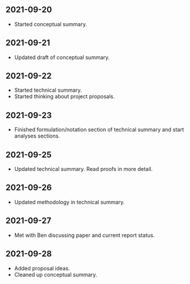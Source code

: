 ## 2021-09-20

* Started conceptual summary.

## 2021-09-21

* Updated draft of conceptual summary.

## 2021-09-22

* Started technical summary.
* Started thinking about project proposals.

## 2021-09-23

* Finished formulation/notation section of technical summary and start analyses sections.

## 2021-09-25

* Updated technical summary. Read proofs in more detail.

## 2021-09-26

* Updated methodology in technical summary.

## 2021-09-27

* Met with Ben discussing paper and current report status.

## 2021-09-28

* Added proposal ideas.
* Cleaned up conceptual summary.